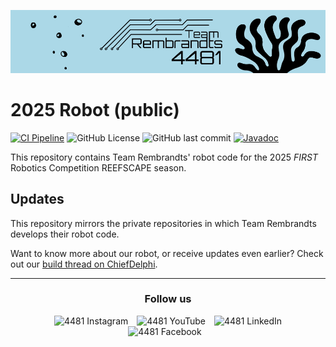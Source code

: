 ![reefscape banner](/banner.png)

# 2025 Robot (public)
[![CI Pipeline](https://github.com/FRC-4481-Team-Rembrandts/2025-robot-public/actions/workflows/build.yml/badge.svg)](https://github.com/FRC-4481-Team-Rembrandts/2025-robot-public/actions/workflows/build.yml)
![GitHub License](https://img.shields.io/github/license/FRC-4481-Team-Rembrandts/2025-robot-public)
![GitHub last commit](https://img.shields.io/github/last-commit/FRC-4481-Team-Rembrandts/2025-robot-public)
[![Javadoc](https://img.shields.io/badge/Build_Thread-ChiefDelphi-orange)](https://www.chiefdelphi.com/t/frc-4481-team-rembrandts-2025-build-thread-open-alliance/472303?u=nigelientje)

This repository contains Team Rembrandts' robot code for the 2025 _FIRST_ Robotics Competition REEFSCAPE season.

## Updates
This repository mirrors the private repositories in which Team Rembrandts develops their robot code.

Want to know more about our robot, or receive updates even earlier? 
Check out our [build thread on ChiefDelphi](https://www.chiefdelphi.com/t/frc-4481-team-rembrandts-2025-build-thread-open-alliance/472303?u=nigelientje).

<div align="center">

---
### Follow us

<a href="https://www.instagram.com/teamrembrandts" style="display: contents">
<img src="https://www.chiefdelphi.com/uploads/default/original/3X/3/9/39071c05b22bf5c27c42892470d333cde92915f0.png" alt="4481 Instagram" style="margin: 0 10px">
</a>

<a href="https://www.youtube.com/teamrembrandts" style="display: contents">
<img src="https://www.chiefdelphi.com/uploads/default/original/3X/d/6/d6b637c59e271f5226f89ddf7b0d5abae64fa1c6.png" alt="4481 YouTube" style="margin-right: 10px">
</a>

<a href="https://www.linkedin.com/company/team-rembrandts" style="display: contents">
<img src="https://www.chiefdelphi.com/uploads/default/original/3X/8/c/8cd36d004b69a2113b0d696f7f7f20b3bf7ed93d.png" alt="4481 LinkedIn" style="margin-right: 10px">
</a>

<a href="https://www.facebook.com/TeamrembrandtsNL" style="display: contents">
<img src="https://www.chiefdelphi.com/uploads/default/original/3X/6/1/61f2c4e26f928d84a1f78eb9c6dfdce26c4f817a.png" alt="4481 Facebook" style="margin-right: 10px">
</a>
</div>